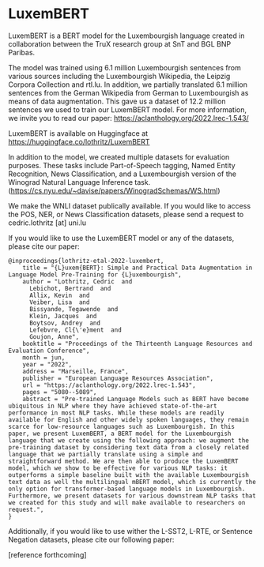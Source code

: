 # LuxemBERT

LuxemBERT is a BERT model for the Luxembourgish language created in collaboration between the TruX research group at SnT and BGL BNP Paribas. 

The model was trained using 6.1 million Luxembourgish sentences from various sources including the Luxembourgish Wikipedia, the Leipzig Corpora Collection and rtl.lu. In addition, we partially translated 6.1 million sentences from the German Wikipedia from German to Luxembourgish as means of data augmentation. This gave us a dataset of 12.2 million sentences we used to train our LuxemBERT model.
For more information, we invite you to read our paper: https://aclanthology.org/2022.lrec-1.543/

LuxemBERT is available on Huggingface at https://huggingface.co/lothritz/LuxemBERT

In addition to the model, we created multiple datasets for evaluation purposes.
These tasks include Part-of-Speech tagging, Named Entity Recognition, News Classification, and a Luxembourgish version of the Winograd Natural Language Inference task. (https://cs.nyu.edu/~davise/papers/WinogradSchemas/WS.html)

We make the WNLI dataset publically available. If you would like to access the POS, NER, or News Classification datasets, please send a request to cedric.lothritz [at] uni.lu

If you would like to use the LuxemBERT model or any of the datasets, please cite our paper:

```
@inproceedings{lothritz-etal-2022-luxembert,
    title = "{L}uxem{BERT}: Simple and Practical Data Augmentation in Language Model Pre-Training for {L}uxembourgish",
    author = "Lothritz, Cedric  and
      Lebichot, Bertrand  and
      Allix, Kevin  and
      Veiber, Lisa  and
      Bissyande, Tegawende  and
      Klein, Jacques  and
      Boytsov, Andrey  and
      Lefebvre, Cl{\'e}ment  and
      Goujon, Anne",
    booktitle = "Proceedings of the Thirteenth Language Resources and Evaluation Conference",
    month = jun,
    year = "2022",
    address = "Marseille, France",
    publisher = "European Language Resources Association",
    url = "https://aclanthology.org/2022.lrec-1.543",
    pages = "5080--5089",
    abstract = "Pre-trained Language Models such as BERT have become ubiquitous in NLP where they have achieved state-of-the-art performance in most NLP tasks. While these models are readily available for English and other widely spoken languages, they remain scarce for low-resource languages such as Luxembourgish. In this paper, we present LuxemBERT, a BERT model for the Luxembourgish language that we create using the following approach: we augment the pre-training dataset by considering text data from a closely related language that we partially translate using a simple and straightforward method. We are then able to produce the LuxemBERT model, which we show to be effective for various NLP tasks: it outperforms a simple baseline built with the available Luxembourgish text data as well the multilingual mBERT model, which is currently the only option for transformer-based language models in Luxembourgish. Furthermore, we present datasets for various downstream NLP tasks that we created for this study and will make available to researchers on request.",
}
```
Additionally, if you would like to use wither the L-SST2, L-RTE, or Sentence Negation datasets,
 please cite our following paper:

 [reference forthcoming]
